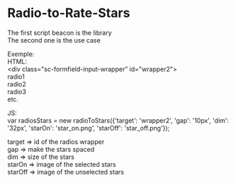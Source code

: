 # Radio-to-Rate-Stars

The first script beacon is the library  
The second one is the use case  

Exemple:  
HTML:  
&lt;div class="sc-formfield-input-wrapper" id="wrapper2">  
  radio1  
  radio2  
  radio3  
  etc.
</div> 

JS:  
var radiosStars = new radioToStars({'target': 'wrapper2', 'gap': '10px', 'dim': '32px', 'starOn': 'star_on.png', 'starOff': 'star_off.png'});

target => id of the radios wrapper  
gap => make the stars spaced  
dim => size of the stars  
starOn => image of the selected stars  
starOff => image of the unselected stars
